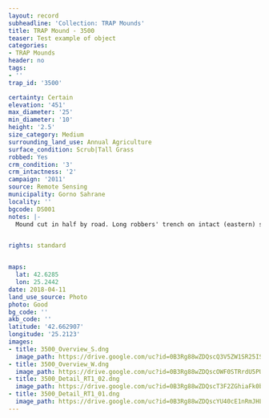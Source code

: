 ```yaml
---
layout: record
subheadline: 'Collection: TRAP Mounds'
title: TRAP Mound - 3500
teaser: Test example of object
categories:
- TRAP Mounds
header: no
tags:
- ''
trap_id: '3500'

certainty: Certain
elevation: '451'
max_diameter: '25'
min_diameter: '10'
height: '2.5'
size_category: Medium
surrounding_land_use: Annual Agriculture
surface_condition: Scrub|Tall Grass
robbed: Yes
crm_condition: '3'
crm_intactness: '2'
campaign: '2011'
source: Remote Sensing
municipality: Gorno Sahrane
locality: ''
bgcode: DS001
notes: |-
  Mound cut in half by road. Long robbers' trench on intact (eastern) side of mound, but overgrown with brambles (hard to accurately determine dimesions/take photos).


rights: standard


maps:
  lat: 42.6285
  lon: 25.2442
date: 2018-04-11
land_use_source: Photo
photo: Good
bg_code: ''
akb_code: ''
latitude: '42.662907'
longitude: '25.2123'
images:
- title: 3500_Overview_S.dng
  image_path: https://drive.google.com/uc?id=0B3Rg88wZDQscQ3V5ZW1SR25ISWs
- title: 3500_Overview_W.dng
  image_path: https://drive.google.com/uc?id=0B3Rg88wZDQscOWF0STRrdU5PUEE
- title: 3500_Detail_RT1_02.dng
  image_path: https://drive.google.com/uc?id=0B3Rg88wZDQscT3F2ZGhiaFk0bjQ
- title: 3500_Detail_RT1_01.dng
  image_path: https://drive.google.com/uc?id=0B3Rg88wZDQscYU40cE1nRmJHLVE
---
```

